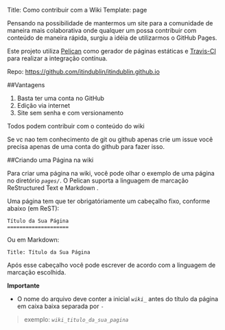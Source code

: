 Title: Como contribuir com a Wiki
Template: page

Pensando na possibilidade de mantermos um site para a comunidade de maneira mais colaborativa onde qualquer um possa contribuir com conteúdo de maneira rápida, surgiu a idéia de utilizarmos o GitHub Pages.

Este projeto utiliza [Pelican](http://blog.getpelican.com/) como gerador de páginas estáticas e [Travis-CI](https://travis-ci.org/) para realizar a integração contínua.


Repo: https://github.com/itindublin/itindublin.github.io


##Vantagens

1. Basta ter uma conta no GitHub
2. Edição via internet
3. Site sem senha e com versionamento

Todos podem contribuir com o conteúdo do wiki

Se vc nao tem conhecimento de git ou github apenas crie um issue você precisa apenas de uma conta do github para fazer isso.

##Criando uma Página na wiki

Para criar uma página na wiki, você pode olhar o exemplo de uma página no diretório _``pages/``_.
O Pelican suporta a linguagem de marcação ReStructured Text e Markdown . 

Uma página tem que ter obrigatóriamente um cabeçalho fixo, conforme abaixo (em ReST):


    Título da Sua Página
    ====================
    
Ou em Markdown:


    Title: Título da Sua Página

Após esse cabeçalho você pode escrever de acordo com a linguagem de marcação escolhida.


**Importante**  

- O nome do arquivo deve conter a inicial _`wiki_`_ antes do título da página em caixa baixa separada por `-`  
> exemplo:   _`wiki_titulo_da_sua_pagina`_
 
 